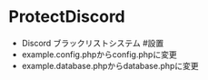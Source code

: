 # ProtectDiscord
- Discord ブラックリストシステム
#設置
- example.config.phpからconfig.phpに変更
- example.database.phpからdatabase.phpに変更